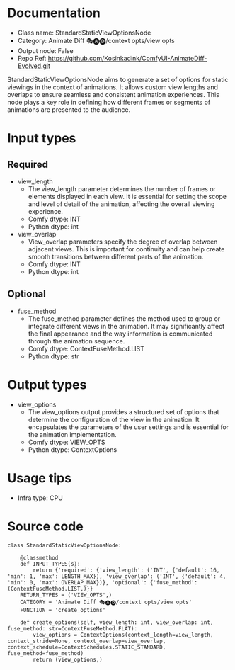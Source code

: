# Documentation
- Class name: StandardStaticViewOptionsNode
- Category: Animate Diff 🎭🅐🅓/context opts/view opts
- Output node: False
- Repo Ref: https://github.com/Kosinkadink/ComfyUI-AnimateDiff-Evolved.git

StandardStaticViewOptionsNode aims to generate a set of options for static viewings in the context of animations. It allows custom view lengths and overlaps to ensure seamless and consistent animation experiences. This node plays a key role in defining how different frames or segments of animations are presented to the audience.

# Input types
## Required
- view_length
    - The view_length parameter determines the number of frames or elements displayed in each view. It is essential for setting the scope and level of detail of the animation, affecting the overall viewing experience.
    - Comfy dtype: INT
    - Python dtype: int
- view_overlap
    - View_overlap parameters specify the degree of overlap between adjacent views. This is important for continuity and can help create smooth transitions between different parts of the animation.
    - Comfy dtype: INT
    - Python dtype: int
## Optional
- fuse_method
    - The fuse_method parameter defines the method used to group or integrate different views in the animation. It may significantly affect the final appearance and the way information is communicated through the animation sequence.
    - Comfy dtype: ContextFuseMethod.LIST
    - Python dtype: str

# Output types
- view_options
    - The view_options output provides a structured set of options that determine the configuration of the view in the animation. It encapsulates the parameters of the user settings and is essential for the animation implementation.
    - Comfy dtype: VIEW_OPTS
    - Python dtype: ContextOptions

# Usage tips
- Infra type: CPU

# Source code
```
class StandardStaticViewOptionsNode:

    @classmethod
    def INPUT_TYPES(s):
        return {'required': {'view_length': ('INT', {'default': 16, 'min': 1, 'max': LENGTH_MAX}), 'view_overlap': ('INT', {'default': 4, 'min': 0, 'max': OVERLAP_MAX})}, 'optional': {'fuse_method': (ContextFuseMethod.LIST,)}}
    RETURN_TYPES = ('VIEW_OPTS',)
    CATEGORY = 'Animate Diff 🎭🅐🅓/context opts/view opts'
    FUNCTION = 'create_options'

    def create_options(self, view_length: int, view_overlap: int, fuse_method: str=ContextFuseMethod.FLAT):
        view_options = ContextOptions(context_length=view_length, context_stride=None, context_overlap=view_overlap, context_schedule=ContextSchedules.STATIC_STANDARD, fuse_method=fuse_method)
        return (view_options,)
```